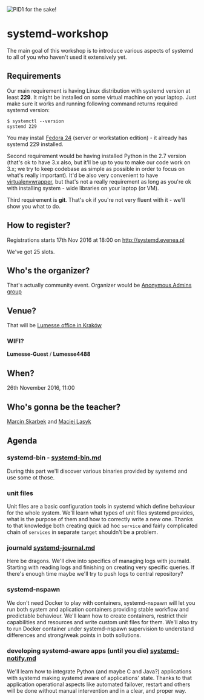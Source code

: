 ![PID1 for the sake!](http://maciej.lasyk.info/images/pid1.png)

# systemd-workshop

The main goal of this workshop is to introduce various aspects of systemd to
all of you who haven't used it extensively yet.

## Requirements

Our main requirement is having Linux distribution with systemd version at least
**229**. It might be installed on some virtual machine on your laptop. Just
make sure it works and running following command returns required systemd
version:

```
$ systemctl --version
systemd 229
```

You may install [Fedora 24](https://getfedora.org/) (server or workstation
edition) - it already has systemd 229 installed.

Second requirement would be having installed Python in the 2.7 version (that's
ok to have 3.x also, but it'll be up to you to make our code work on 3.x; we
try to keep codebase as simple as possible in order to focus on what's really
important). It'd be also very convenient to have
[virtualenvwrapper](git@github.com:docent-net/systemd-workshop.git), but that's
not a really requirement as long as you're ok with installing system - wide
libraries on your laptop (or VM).

Third requirement is **git**. That's ok if you're not very fluent with it -
we'll show you what to do.

## How to register?

Registrations starts 17th Nov 2016 at 18:00 on http://systemd.evenea.pl

We've got 25 slots.

## Who's the organizer?

That's actually community event. Organizer would be [Anonymous Admins
group](https://www.meetup.com/AnonimowiAdmini/)

## Venue?

That will be [Lumesse office in Kraków](https://goo.gl/zDxemw)

### WIFI? ###

**Lumesse-Guest** / **Lumesse4488**

## When?

26th November 2016, 11:00

## Who's gonna be the teacher?

[Marcin Skarbek](https://www.linkedin.com/in/marcinskarbek) and [Maciej Lasyk](https://www.linkedin.com/in/maciej-lasyk-04819942)

## Agenda

### systemd-bin - [systemd-bin.md](systemd-bin.md)

During this part we'll discover various binaries provided by systemd and use
some ot those.

### unit files

Unit files are a basic configuration tools in systemd which define behaviour for the whole system.
We'll learn what types of unit files systemd provides, what is the purpose of them
and how to correctly write a new one. Thanks to that knowledge both creating quick ad hoc `service`
and fairly complicated chain of `services` in separate `target` shouldn't be a problem. 

### journald [systemd-journal.md](systemd-journal.md)

Here be dragons. We'll dive into specifics of managing logs with journald.
Starting with reading logs and finishing on creating very specific queries. If
there's enough time maybe we'll try to push logs to central repository?

### systemd-nspawn

We don't need Docker to play with containers, systemd-nspawn will let you run
both system and aplication containers providing stable workflow and predictable behaviour.
We'll learn how to create containers, restrict their capabilities and resources
and write custom unit files for them. We'll also try to run Docker container under
systemd-nspawn supervision to understand differences and strong/weak points in both sollutions. 

### developing systemd-aware apps (until you die) [systemd-notify.md](systemd-notify.md)

We'll learn how to integrate Python (and maybe C and Java?) applications with 
systemd making systemd aware of applications' state. Thanks to that application 
operational aspects like automated failover, restart and others will be done 
without manual intervention and in a clear, and proper way.
